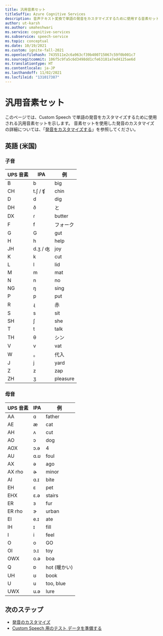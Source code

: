 ```yaml
---
title: 汎用音素セット
titleSuffix: Azure Cognitive Services
description: 音声テキスト変換で単語の発音をカスタマイズするために使用する音素セット。
author: ut-karsh
ms.author: umaheshwari
ms.service: cognitive-services
ms.subservice: speech-service
ms.topic: conceptual
ms.date: 10/19/2021
ms.custom: ignite-fall-2021
ms.openlocfilehash: 7435511e2c6a963cf39b400715067c59f0b001c7
ms.sourcegitcommit: 106f5c9fa5c6d3498dd1cfe63181a7ed4125ae6d
ms.translationtype: HT
ms.contentlocale: ja-JP
ms.lasthandoff: 11/02/2021
ms.locfileid: "131017387"
---
```

# <a name="universal-phone-set"></a> 汎用音素セット

このページでは、Custom Speech で単語の発音をカスタマイズするために使用される汎用音素セットを示します。 音素セットを使用した発音のカスタマイズの詳細については、「[発音をカスタマイズする](customize-pronunciation.md)」を参照してください。


## <a name="english-united-states"></a>英語 (米国)

### <a name="consonants"></a>子音

| UPS 音素 | IPA     | 例  |
|------------|---------|----------|
| B          | b       | big      |
| CH         | t.ʃ / ʧ | chin     |
| D          | d       | dig      |
| DH         | ð       | と     |
| DX         | ɾ       | butter   |
| F          | f       | フォーク     |
| G          | G       | gut      |
| H          | h       | help     |
| JH         | d.ʒ / ʤ | joy      |
| K          | k       | cut      |
| L          | l       | lid      |
| M          | m       | mat      |
| N          | n       | no       |
| NG         | ŋ       | sing     |
| P          | p       | put      |
| R          | ɻ       | 赤      |
| S          | s       | sit      |
| SH         | ʃ       | she      |
| T          | t       | talk     |
| TH         | θ       | シン     |
| V          | v       | vat      |
| W          | 。       | 代入     |
| J          | j       | yard     |
| Z          | z       | zap      |
| ZH         | ʒ       | pleasure |

### <a name="vowels"></a>母音

| UPS 音素 | IPA | 例   |
|-----------|-----|-----------|
| AA        | ɑ   | father    |
| AE        | æ   | cat       |
| AH        | ʌ   | cut       |
| AO        | ɔ   | dog       |
| AOX       | ɔ.ə | 4      |
| AU        | ɑ.ʊ | foul      |
| AX        | ə   | ago       |
| AX rho    | ɚ   | minor     |
| AI        | ɑ.ɪ | bite      |
| EH        | ɛ   | pet       |
| EHX       | ɛ.ə | stairs    |
| ER        | ɜ   | fur       |
| ER rho    | ɝ   | urban     |
| EI        | e.ɪ | ate       |
| IH        | ɪ   | fill      |
| I         | i   | feel      |
| O         | o   | GO        |
| OI        | ɔ.ɪ | toy       |
| OWX       | o.ə | boa       |
| Q         | ɒ   | hot (暖かい)       |
| UH        | ʊ   | book      |
| U         | u   | too, blue |
| UWX       | u.ə | lure      |

## <a name="next-steps"></a>次のステップ

* [発音のカスタマイズ](customize-pronunciation.md)
* [Custom Speech 用のテスト データを準備する](how-to-custom-speech-test-and-train.md)
